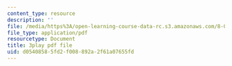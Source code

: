 ```yaml
---
content_type: resource
description: ''
file: /media/https%3A/open-learning-course-data-rc.s3.amazonaws.com/8-03sc-physics-iii-vibrations-and-waves-fall-2016/d05408585fd2f008892a2f61a07655fd_Dlhma3z57SA.pdf
file_type: application/pdf
resourcetype: Document
title: 3play pdf file
uid: d0540858-5fd2-f008-892a-2f61a07655fd
---
```

